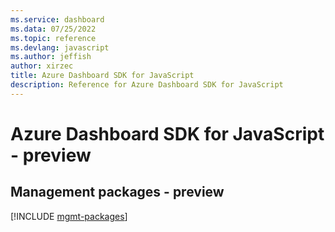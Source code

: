 ```yaml
---
ms.service: dashboard
ms.data: 07/25/2022
ms.topic: reference
ms.devlang: javascript
ms.author: jeffish
author: xirzec
title: Azure Dashboard SDK for JavaScript
description: Reference for Azure Dashboard SDK for JavaScript
---
```

# Azure Dashboard SDK for JavaScript - preview

## Management packages - preview
[!INCLUDE [mgmt-packages](dashboard-mgmt-index.md)]